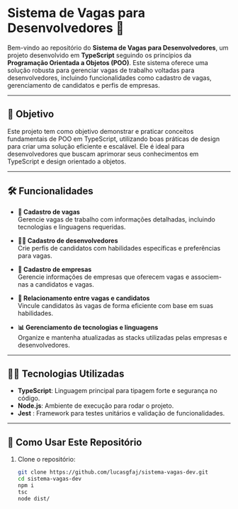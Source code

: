 # Sistema de Vagas para Desenvolvedores 🚀

Bem-vindo ao repositório do **Sistema de Vagas para Desenvolvedores**, um projeto desenvolvido em **TypeScript** seguindo os princípios da **Programação Orientada a Objetos (POO)**. Este sistema oferece uma solução robusta para gerenciar vagas de trabalho voltadas para desenvolvedores, incluindo funcionalidades como cadastro de vagas, gerenciamento de candidatos e perfis de empresas.

---

## 📜 Objetivo

Este projeto tem como objetivo demonstrar e praticar conceitos fundamentais de POO em TypeScript, utilizando boas práticas de design para criar uma solução eficiente e escalável. Ele é ideal para desenvolvedores que buscam aprimorar seus conhecimentos em TypeScript e design orientado a objetos.

---

## 🛠️ Funcionalidades

- **📌 Cadastro de vagas**  
  Gerencie vagas de trabalho com informações detalhadas, incluindo tecnologias e linguagens requeridas.  

- **🧑‍💻 Cadastro de desenvolvedores**  
  Crie perfis de candidatos com habilidades específicas e preferências para vagas.  

- **🏢 Cadastro de empresas**  
  Gerencie informações de empresas que oferecem vagas e associem-nas a candidatos e vagas.  

- **🔗 Relacionamento entre vagas e candidatos**  
  Vincule candidatos às vagas de forma eficiente com base em suas habilidades.  

- **📊 Gerenciamento de tecnologias e linguagens**  
  Organize e mantenha atualizadas as stacks utilizadas pelas empresas e desenvolvedores.  

---

## 🧑‍💻 Tecnologias Utilizadas

- **TypeScript**: Linguagem principal para tipagem forte e segurança no código.  
- **Node.js**: Ambiente de execução para rodar o projeto.  
- **Jest** : Framework para testes unitários e validação de funcionalidades.  

---

## 🚀 Como Usar Este Repositório

1. Clone o repositório:  
   ```bash
   git clone https://github.com/lucasgfaj/sistema-vagas-dev.git
   cd sistema-vagas-dev
   npm i
   tsc
   node dist/
